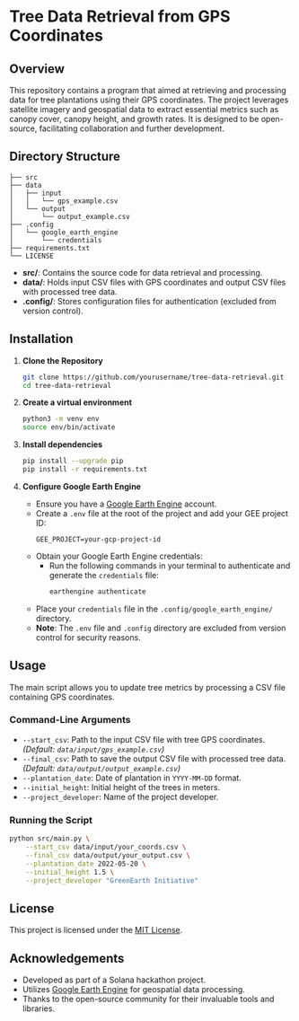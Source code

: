 # Tree Data Retrieval from GPS Coordinates

## Overview

This repository contains a program that aimed at retrieving and processing data for tree plantations using their GPS coordinates. The project leverages satellite imagery and geospatial data to extract essential metrics such as canopy cover, canopy height, and growth rates. It is designed to be open-source, facilitating collaboration and further development.

## Directory Structure

```
├── src
├── data
│   ├── input
│   │   └── gps_example.csv
│   └── output
│       └── output_example.csv
├── .config
│   └── google_earth_engine
│       └── credentials
├── requirements.txt
└── LICENSE
```

- **src/**: Contains the source code for data retrieval and processing.
- **data/**: Holds input CSV files with GPS coordinates and output CSV files with processed tree data.
- **.config/**: Stores configuration files for authentication (excluded from version control).

## Installation

1. **Clone the Repository**

   ```bash
   git clone https://github.com/yourusername/tree-data-retrieval.git
   cd tree-data-retrieval
   ```
2. **Create a virtual environment**
   
   ```bash
   python3 -m venv env
   source env/bin/activate
   ```
3. **Install dependencies**
   
   ```bash
   pip install --upgrade pip
   pip install -r requirements.txt
   ```

4. **Configure Google Earth Engine**

   - Ensure you have a [Google Earth Engine](https://earthengine.google.com/) account.
   - Create a `.env` file at the root of the project and add your GEE project ID:
     ```env
     GEE_PROJECT=your-gcp-project-id
     ```
   - Obtain your Google Earth Engine credentials:
     - Run the following commands in your terminal to authenticate and generate the `credentials` file:
       ```bash
       earthengine authenticate
       ```
   - Place your `credentials` file in the `.config/google_earth_engine/` directory.
   - **Note**: The `.env` file and `.config` directory are excluded from version control for security reasons.


## Usage

The main script allows you to update tree metrics by processing a CSV file containing GPS coordinates.

### Command-Line Arguments

- `--start_csv`: Path to the input CSV file with tree GPS coordinates. *(Default: `data/input/gps_example.csv`)*
- `--final_csv`: Path to save the output CSV file with processed tree data. *(Default: `data/output/output_example.csv`)*
- `--plantation_date`: Date of plantation in `YYYY-MM-DD` format.
- `--initial_height`: Initial height of the trees in meters.
- `--project_developer`: Name of the project developer.

### Running the Script

```bash
python src/main.py \
    --start_csv data/input/your_coords.csv \
    --final_csv data/output/your_output.csv \
    --plantation_date 2022-05-20 \
    --initial_height 1.5 \
    --project_developer "GreenEarth Initiative"
```

## License

This project is licensed under the [MIT License](LICENSE).

## Acknowledgements

- Developed as part of a Solana hackathon project.
- Utilizes [Google Earth Engine](https://earthengine.google.com/) for geospatial data processing.
- Thanks to the open-source community for their invaluable tools and libraries.

   
